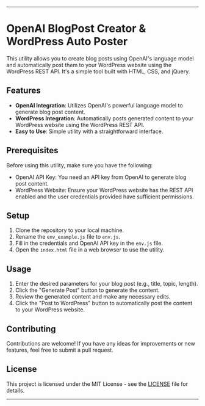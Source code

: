 
---

# OpenAI BlogPost Creator & WordPress Auto Poster

This utility allows you to create blog posts using OpenAI's language model and automatically post them to your WordPress website using the WordPress REST API. It's a simple tool built with HTML, CSS, and jQuery.

## Features

- **OpenAI Integration**: Utilizes OpenAI's powerful language model to generate blog post content.
- **WordPress Integration**: Automatically posts generated content to your WordPress website using the WordPress REST API.
- **Easy to Use**: Simple utility with a straightforward interface.

## Prerequisites

Before using this utility, make sure you have the following:

- OpenAI API Key: You need an API key from OpenAI to generate blog post content.
- WordPress Website: Ensure your WordPress website has the REST API enabled and the user credentials provided have sufficient permissions.

## Setup

1. Clone the repository to your local machine.
2. Rename the `env_example.js` file to `env.js`.
3. Fill in the credentials and OpenAI API key in the `env.js` file.
4. Open the `index.html` file in a web browser to use the utility.

## Usage

1. Enter the desired parameters for your blog post (e.g., title, topic, length).
2. Click the "Generate Post" button to generate the content.
3. Review the generated content and make any necessary edits.
4. Click the "Post to WordPress" button to automatically post the content to your WordPress website.

## Contributing

Contributions are welcome! If you have any ideas for improvements or new features, feel free to submit a pull request.

## License

This project is licensed under the MIT License - see the [LICENSE](LICENSE) file for details.

---